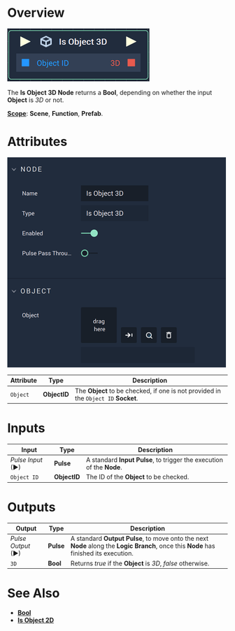 # Overview

![The Is Object 3D Node.](../../../.gitbook/assets/isobject3dnode.png)

The **Is Object 3D Node** returns a **Bool**, depending on whether the input **Object** is *3D* or not. 

[**Scope**](../../overview.md#scopes): **Scene**, **Function**, **Prefab**.

# Attributes

![The Is Object 3D Node Attributes.](../../../.gitbook/assets/isobject3dattributes.png)

|Attribute|Type|Description|
|---|---|---|
|`Object`|**ObjectID**| The **Object** to be checked, if one is not provided in the `Object ID` **Socket**. |

# Inputs

|Input|Type|Description|
|---|---|---|
|*Pulse Input* (►)|**Pulse**|A standard **Input Pulse**, to trigger the execution of the **Node**.|
| `Object ID` | **ObjectID** | The ID of the **Object** to be checked.|

# Outputs

|Output|Type|Description|
|---|---|---|
|*Pulse Output* (►)|**Pulse**|A standard **Output Pulse**, to move onto the next **Node** along the **Logic Branch**, once this **Node** has finished its execution.|
|`3D`|**Bool**|Returns *true* if the **Object** is *3D*, *false* otherwise.| 

# See Also

* [**Bool**](../../../objects-and-types/data-types/bool.md)
* [**Is Object 2D**](is-object-2d.md)

